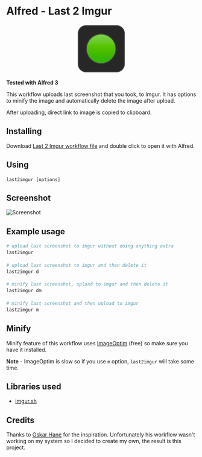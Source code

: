 # Alfred - Last 2 Imgur

<p align="center">
<img src="https://github.com/aviaryan/alfred-last2imgur/raw/master/src/icon.png">
</p>

**Tested with Alfred 3**

This workflow uploads last screenshot that you took, to Imgur. 
It has options to minify the image and automatically delete the image after upload.

After uploading, direct link to image is copied to clipboard.


## Installing

Download [Last 2 Imgur workflow file](https://github.com/aviaryan/alfred-last2imgur/raw/master/Last%202%20Imgur.alfredworkflow) and double click to open it with Alfred.


## Using

```
last2imgur [options]
```


## Screenshot

![Screenshot](https://i.imgur.com/FyCSOy5.png)


## Example usage

```sh
# upload last screenshot to imgur without doing anything extra
last2imgur

# upload last screenshot to imgur and then delete it
last2imgur d

# minify last screenshot, upload to imgur and then delete it
last2imgur dm

# minify last screenshot and then upload to imgur
last2imgur m
```


## Minify

Minify feature of this workflow uses [ImageOptim](https://imageoptim.com/) (free) so make sure you have it installed.

**Note** - ImageOptim is slow so if you use `m` option, `last2imgur` will take some time.


## Libraries used

* [imgur.sh](https://github.com/tremby/imgur.sh)


## Credits

Thanks to [Oskar Hane](http://oskarhane.com/alfred-workflow-upload-most-recent-screenshot-to-imgur/) for the inspiration. 
Unfortunately his workflow wasn't working on my system so I decided to create my own, the result is this project.

